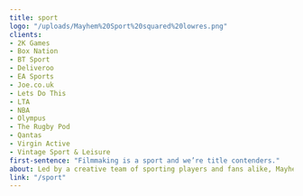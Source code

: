 ```yaml
---
title: sport
logo: "/uploads/Mayhem%20Sport%20squared%20lowres.png"
clients:
- 2K Games
- Box Nation
- BT Sport
- Deliveroo
- EA Sports
- Joe.co.uk
- Lets Do This
- LTA
- NBA
- Olympus
- The Rugby Pod
- Qantas
- Virgin Active
- Vintage Sport & Leisure
first-sentence: "Filmmaking is a sport and we’re title contenders."
about: Led by a creative team of sporting players and fans alike, Mayhem Sport is the home of unforgettable sporting production. Teaming up alongside some of the worlds' leading sports stars and brands, we pride ourselves on creating and delivering content that forever STANDS OUT.
link: "/sport"
---
```


